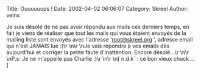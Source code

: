 Title: Ouuuuuups !
Date: 2002-04-02 06:06:07
Category: Skreel
Author: veins

Je suis désolé de ne pas avoir répondu aux mails ces derniers temps, en fait je viens de réaliser que tout les mails qui vous étaient envoyés de la mailing liste sont envoyés avec l'adresse 'root@skreel.org ', adresse email qui n'est JAMAIS lue  :)\r
\n\r
\nJe vais répondre à vos emails dès aujourd'hui et corriger la petite faute d'inattention. Encore désolé...\r
\n\r
\nP.s: Je ne m'appelle pas Charlie :)\r
\n\r
\n[ n.d.k` : ce bon vieux chuck ... ]